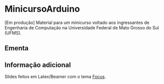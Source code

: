 # MinicursoArduino

[Em produção] Material para um minicurso voltado aos ingressantes de Engenharia de Computação na Universidade Federal de Mato Grosso do Sul (UFMS).


## Ementa

<!-- ### Aula 1 -- Introdução

### Aula 2 -- Eletrônica Analógica

### Aula 3 -- Eletrônica Digital

### Aula 4 -- Extra
 -->


## Informação adicional

Slides feitos em Latex/Beamer com o tema [Focus](https://github.com/elauksap/focus-beamertheme).

